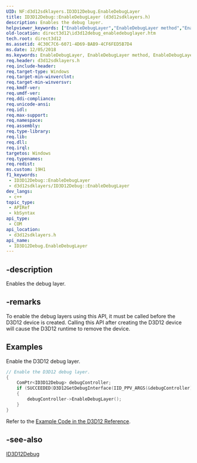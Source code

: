 ```yaml
---
UID: NF:d3d12sdklayers.ID3D12Debug.EnableDebugLayer
title: ID3D12Debug::EnableDebugLayer (d3d12sdklayers.h)
description: Enables the debug layer.
helpviewer_keywords: ["EnableDebugLayer","EnableDebugLayer method","EnableDebugLayer method","ID3D12Debug interface","ID3D12Debug interface","EnableDebugLayer method","ID3D12Debug.EnableDebugLayer","ID3D12Debug::EnableDebugLayer","d3d12sdklayers/ID3D12Debug::EnableDebugLayer","direct3d12.id3d12debug_enabledebuglayer"]
old-location: direct3d12\id3d12debug_enabledebuglayer.htm
tech.root: direct3d12
ms.assetid: 4C30C7C6-6071-4D69-BAB9-4CF6FED5B7D4
ms.date: 12/05/2018
ms.keywords: EnableDebugLayer, EnableDebugLayer method, EnableDebugLayer method,ID3D12Debug interface, ID3D12Debug interface,EnableDebugLayer method, ID3D12Debug.EnableDebugLayer, ID3D12Debug::EnableDebugLayer, d3d12sdklayers/ID3D12Debug::EnableDebugLayer, direct3d12.id3d12debug_enabledebuglayer
req.header: d3d12sdklayers.h
req.include-header: 
req.target-type: Windows
req.target-min-winverclnt: 
req.target-min-winversvr: 
req.kmdf-ver: 
req.umdf-ver: 
req.ddi-compliance: 
req.unicode-ansi: 
req.idl: 
req.max-support: 
req.namespace: 
req.assembly: 
req.type-library: 
req.lib: 
req.dll: 
req.irql: 
targetos: Windows
req.typenames: 
req.redist: 
ms.custom: 19H1
f1_keywords:
 - ID3D12Debug::EnableDebugLayer
 - d3d12sdklayers/ID3D12Debug::EnableDebugLayer
dev_langs:
 - c++
topic_type:
 - APIRef
 - kbSyntax
api_type:
 - COM
api_location:
 - d3d12sdklayers.h
api_name:
 - ID3D12Debug.EnableDebugLayer
---
```


## -description

Enables the debug layer.

## -remarks

To enable the debug layers using this API, it must be called before the D3D12 device is created. Calling this API after creating the D3D12 device will cause the D3D12 runtime to remove the device.

## Examples

Enable the D3D12 debug layer.

```cpp
// Enable the D3D12 debug layer.
{
    ComPtr<ID3D12Debug> debugController;
    if (SUCCEEDED(D3D12GetDebugInterface(IID_PPV_ARGS(&debugController))))
    {
        debugController->EnableDebugLayer();
    }
}
```

Refer to the <a href="/windows/desktop/direct3d12/notes-on-example-code">Example Code in the D3D12 Reference</a>.

<div class="code"></div>

## -see-also

<a href="/windows/desktop/api/d3d12sdklayers/nn-d3d12sdklayers-id3d12debug">ID3D12Debug</a>
